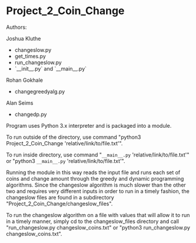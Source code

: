 # Project_2_Coin_Change

Authors:
  <p>Joshua Kluthe</p>
  <ul>
    <li>changeslow.py
    <li>get_times.py
    <li>run_changeslow.py
    <li>`__init__.py` and `__main__.py`
  </ul>
  <p>Rohan Gokhale</p>
  <ul>
    <li>changegreedyalg.py
  </ul>
  <p>Alan Seims<p>
  <ul>
    <li>changedp.py
  </ul>

Program uses Python 3.x interpreter and is packaged into a module.

To run outside of the directory, use command "python3 Project_2_Coin_Change 'relative/link/to/file.txt'".

To run inside directory, use command "`__main__.py` 'relative/link/to/file.txt'" or "python3 `__main__.py` 'relative/link/to/file.txt'".

Running the module in this way reads the input file and runs each set of coins and change amount
through the greedy and dynamic programming algorithms. Since the changeslow algorithm is much slower
than the other two and requires very different inputs in order to run in a timely fashion, the
changeslow files are found in a subdirectory "Project_2_Coin_Change/changeslow_files".

To run the changeslow algorithm on a file with values that will allow it to run in a timely manner,
simply cd to the changeslow_files directory and call "run_changeslow.py changeslow_coins.txt" or
"python3 run_changeslow.py changeslow_coins.txt".
